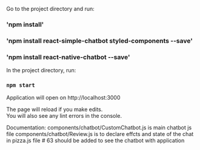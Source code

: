 Go to the project directory and run:
### 'npm install'
### 'npm install react-simple-chatbot styled-components --save'
### 'npm install react-native-chatbot --save'

In the project directory, run:

### `npm start`

Application will open on http://localhost:3000

The page will reload if you make edits.<br>
You will also see any lint errors in the console.

Documentation:
components/chatbot/CustomChatbot.js is main chatbot js file
components/chatbot/Review.js is to declare effcts and state of the chat
in pizza.js file # 63 <CustomChatbot /> should be added to see the chatbot with application